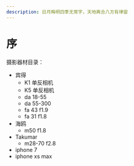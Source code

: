 ```yaml
---
description: 日月晦明四季无常宇，天地离合八方有律宙
---
```


# 序

摄影器材目录：

* 宾得
  * K1 单反相机
  * K5 单反相机
  * da 18-55
  * da 55-300
  * fa 43 f1.9
  * fa 31 f1.8
* 海鸥
  * m50 f1.8
* Takumar
  * m28-70 f2.8
* iphone 7
* iphone xs max

